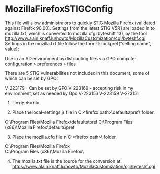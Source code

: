 # MozillaFirefoxSTIGConfig

This file will allow administrators to quickly STIG Mozilla Firefox (validated against Firefox 90.00). 
Settings from the latest STIG V5R1 are loaded in to mozilla.txt, which is converted to mozilla.cfg (byteshift 13), by the tool http://www.alain.knaff.lu/howto/MozillaCustomization/cgi/byteshf.cgi
Settings in the mozilla.txt file follow the format:
  lockpref("setting.name", value);
  
Use in an AD environment by distributing files via GPO computer configuration > preferences > files

There are 5 STIG vulnerabilities not included in this document, some of which can be set by GPO:

V-223179 - Can be set by GPO 
V-223169 - accepting risk in my environment, set as needed by Gpo
V-223156
V-223159
V-223151	


1) Unzip the file.

2) Place the local-settings.js file in C:\<firefox path>\defaults\pref\ folder.

C:\Program Files\Mozilla Firefox\defaults\pref
C:\Program Files (x86)\Mozilla Firefox\defaults\pref

3) Place the mozilla.cfg file in C:\<firefox path>\ folder.

C:\Program Files\Mozilla Firefox\
C:\Program Files (x86)\Mozilla Firefox\

4) The mozilla.txt file is the source for the conversion at
https://www.alain.knaff.lu/howto/MozillaCustomization/cgi/byteshf.cgi
